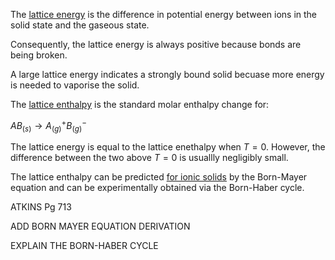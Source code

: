 The <ins>lattice energy</ins> is the difference in potential energy between ions in the solid state and the gaseous state.

Consequently, the lattice energy is always positive because bonds are being broken.

A large lattice energy indicates a strongly bound solid becuase more energy is needed to vaporise the solid.

The <ins>lattice enthalpy</ins> is the standard molar enthalpy change for:

$AB_{(s)} \rightarrow A_{(g)}^{+}B_{(g)}^{-}$

The lattice energy is equal to the lattice enethalpy when $T=0$. 
However, the difference between the two above $T=0$ is usuallly negligibly small.

The lattice enthalpy can be predicted <ins>for ionic solids</ins> by the Born-Mayer equation and can be experimentally obtained via the Born-Haber cycle.

ATKINS Pg 713

ADD BORN MAYER EQUATION DERIVATION

EXPLAIN THE BORN-HABER CYCLE
